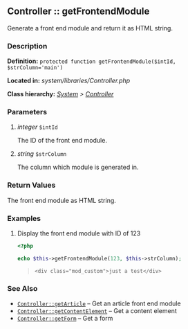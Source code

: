 
Controller :: getFrontendModule
-------------------------------------------

Generate a front end module and return it as HTML string.


### Description ###

**Definition:** `protected function getFrontendModule($intId, $strColumn='main')`

**Located in:** *system/libraries/Controller.php*

**Class hierarchy:** *[System](../System.md) > [Controller](../Controller.md)*


### Parameters ###

1. *integer* `$intId`

	The ID of the front end module.

2. *string* `$strColumn`

	The column which module is generated in.


### Return Values ###

The front end module as HTML string.


### Examples ###

1. Display the front end module with ID of 123

	```php
	<?php

	echo $this->getFrontendModule(123, $this->strColumn);
	```
	> ```<div class="mod_custom">just a test</div>```


### See Also ###

- [`Controller::getArticle`](getArticle.md) – Get an article front end module
- [`Controller::getContentElement`](getContentElement.md) – Get a content element
- [`Controller::getForm`](getForm.md) – Get a form